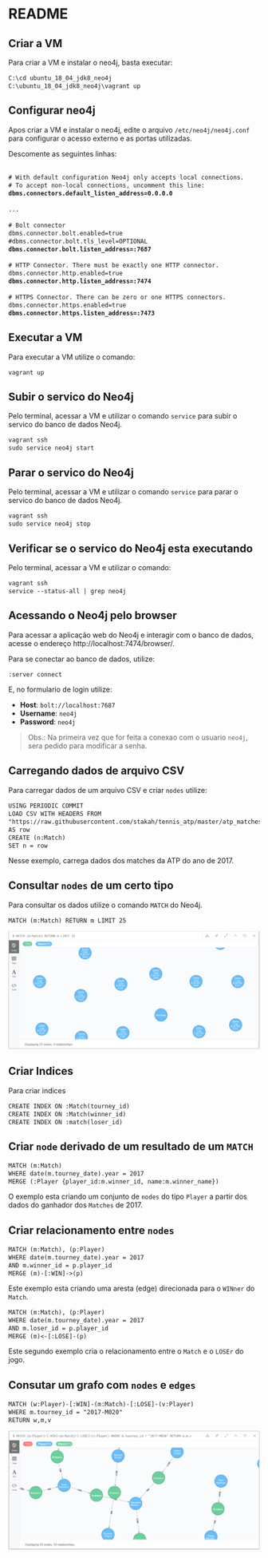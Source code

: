 # README

## Criar a VM
Para criar a VM e instalar o neo4j, basta executar:
```
C:\cd ubuntu_18_04_jdk8_neo4j
C:\ubuntu_18_04_jdk8_neo4j\vagrant up
```

## Configurar neo4j

Apos criar a VM e instalar o neo4j, edite o arquivo `/etc/neo4j/neo4j.conf` para configurar o acesso externo e as portas utilizadas.

Descomente as seguintes linhas:

<pre><code>
# With default configuration Neo4j only accepts local connections.
# To accept non-local connections, uncomment this line:
<b>dbms.connectors.default_listen_address=0.0.0.0</b>

...

# Bolt connector
dbms.connector.bolt.enabled=true
#dbms.connector.bolt.tls_level=OPTIONAL
<b>dbms.connector.bolt.listen_address=:7687</b>

# HTTP Connector. There must be exactly one HTTP connector.
dbms.connector.http.enabled=true
<b>dbms.connector.http.listen_address=:7474</b>

# HTTPS Connector. There can be zero or one HTTPS connectors.
dbms.connector.https.enabled=true
<b>dbms.connector.https.listen_address=:7473</b>
</code></pre>


## Executar a VM

Para executar a VM utilize o comando:

    vagrant up

## Subir o servico do Neo4j

Pelo terminal, acessar a VM e utilizar o comando `service` para subir o servico do banco de dados Neo4j.

```
vagrant ssh
sudo service neo4j start
```
## Parar o servico do Neo4j

Pelo terminal, acessar a VM e utilizar o comando `service` para parar o servico do banco de dados Neo4j.

```
vagrant ssh
sudo service neo4j stop
```
## Verificar se o servico do Neo4j esta executando

Pelo terminal, acessar a VM e utilizar o comando:

```
vagrant ssh
service --status-all | grep neo4j
```
## Acessando o Neo4j pelo browser

Para acessar a aplicação web do Neo4j e interagir com o banco de dados, acesse o endereço http://localhost:7474/browser/.

Para se conectar ao banco de dados, utilize:

    :server connect

E, no formulario de login utilize:

* **Host**: `bolt://localhost:7687`
* **Username**: `neo4j`
* **Password**: `neo4j`

> Obs.: Na primeira vez que for feita a conexao com o usuario `neo4j`, sera pedido para modificar a senha.

## Carregando dados de arquivo CSV

Para carregar dados de um arquivo CSV e criar `nodes` utilize:

```
USING PERIODIC COMMIT
LOAD CSV WITH HEADERS FROM "https://raw.githubusercontent.com/stakah/tennis_atp/master/atp_matches_2017.csv" AS row
CREATE (n:Match)
SET n = row
```
Nesse exemplo, carrega dados dos matches da ATP do ano de 2017.

## Consultar `nodes` de um certo tipo

Para consultar os dados utilize o comando `MATCH` do Neo4j.

```
MATCH (m:Match) RETURN m LIMIT 25
```
![match](neo4j-match.png "match")

## Criar Indices

Para criar indices

```
CREATE INDEX ON :Match(tourney_id)
CREATE INDEX ON :Match(winner_id)
CREATE INDEX ON :match(loser_id)
```

## Criar `node` derivado de um resultado de um `MATCH`

```
MATCH (m:Match)
WHERE date(m.tourney_date).year = 2017
MERGE (:Player {player_id:m.winner_id, name:m.winner_name})
```
O exemplo esta criando um conjunto de `nodes` do tipo `Player` a partir dos dados do ganhador dos `Matches` de 2017.

## Criar relacionamento entre `nodes`

```
MATCH (m:Match), (p:Player)
WHERE date(m.tourney_date).year = 2017
AND m.winner_id = p.player_id
MERGE (m)-[:WIN]->(p)
```
Este exemplo esta criando uma aresta (edge) direcionada para o `WINner` do `Match`.

```
MATCH (m:Match), (p:Player)
WHERE date(m.tourney_date).year = 2017
AND m.loser_id = p.player_id
MERGE (m)<-[:LOSE]-(p)
```
Este segundo exemplo cria o relacionamento entre o `Match` e o `LOSEr` do jogo.

## Consutar um grafo com `nodes` e `edges`

```
MATCH (w:Player)-[:WIN]-(m:Match)-[:LOSE]-(v:Player)
WHERE m.tourney_id = "2017-M020"
RETURN w,m,v
```
![match](neo4j-match-graph.png "match")